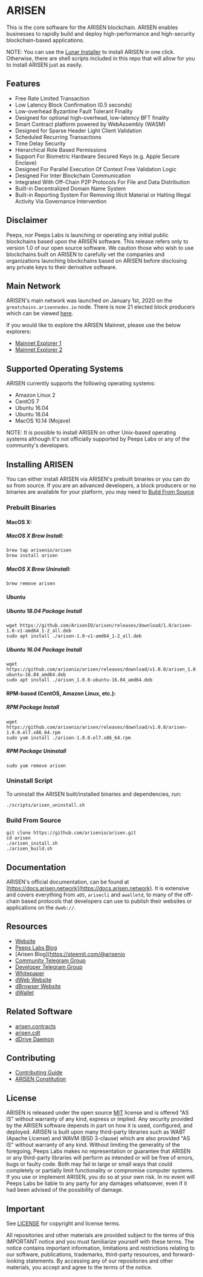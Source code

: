 # ARISEN 
This is the core software for the ARISEN blockchain. ARISEN enables businesses to rapidly build and deploy high-performance and high-security blockchain-based applications.

NOTE: You can use the [Lunar Installer](https://github.com/peepsx/lunar) to install ARISEN in one click. Otherwise, there are shell scripts included in this repo that will allow for you to install ARISEN just as easily.

## Features
- Free Rate Limited Transaction
- Low Latency Block Confirmation (0.5 seconds)
- Low-overhead Byzantine Fault Tolerant Finality
- Designed for optional high-overhead, low-latency BFT finality
- Smart Contract platform powered by WebAssembly (WASM)
- Designed for Sparse Header Light Client Validation
- Scheduled Recurring Transactions
- Time Delay Security
- Hierarchical Role Based Permissions
- Support For Biometric Hardware Secured Keys (e.g. Apple Secure Enclave)
- Designed For Parallel Execution Of Context Free Validation Logic
- Designed For Inter Blockchain Communication
- Integrated With Off-Chain P2P Protocols For File and Data Distribution
- Built-in Decentralized Domain Name System
- Built-in Reporting System For Removing Illicit Material or Halting Illegal Activity Via Governance Intervention

## Disclaimer
Peeps, nor Peeps Labs is launching or operating any initial public blockchains based upon the ARISEN software. This release refers only to version 1.0 of our open source software. We caution those who wish to use blockchains built on ARISEN to carefully vet the companies and organizations launching blockchains based on ARISEN before disclosing any private keys to their derivative software.

## Main Network
ARISEN's main network was launched on January 1st, 2020 on the `greatchains.arisennodes.io` node. There is now 21 elected block producers which can be viewed [here](https://live.arisen.network). 

If you would like to explore the ARISEN Mainnet, please use the below explorers:
- [Mainnet Explorer 1](https://data.arisen.network)
- [Mainnet Explorer 2](https://explorer.arisen.network)

## Supported Operating Systems
ARISEN currently supports the following operating systems:
- Amazon Linux 2
- CentOS 7 
- Ubuntu 16.04
- Ubuntu 18.04
- MacOS 10.14 (Mojave)

NOTE: It is possible to install ARISEN on other Unix-based operating systems although it's not officially supported by Peeps Labs or any of the community's developers.

## Installing ARISEN
You can either install ARISEN via ARISEN's prebuilt binaries or you can do so from source. If you are an advanced developers, a block producers or no binaries are available for your platform, you may need to [Build From Source](#build-from-source)

### Prebuilt Binaries

#### MacOS X:
##### MacOS X Brew Install:
```
brew tap arisenio/arisen
brew install arisen
```

##### MacOS X Brew Uninstall:
```
brew remove arisen
```

#### Ubuntu 
##### Ubuntu 18.04 Package Install
```
wget https://github.com/ArisenIO/arisen/releases/download/1.0/arisen-1.0-v1-amd64_1-2_all.deb
sudo apt install ./arisen-1.0-v1-amd64_1-2_all.deb
```

##### Ubuntu 16.04 Package Install
```
wget https://github.com/arisenio/arisen/releases/download/v1.0.0/arisen_1.0.0-ubuntu-16.04_amd64.deb
sudo apt install ./arisen_1.0.0-ubuntu-16.04_amd64.deb
```

#### RPM-based (CentOS, Amazon Linux, etc.):
##### RPM Package Install
```
wget https://github.com/arisenio/arisen/releases/download/v1.0.0/arisen-1.0.0.el7.x86_64.rpm
sudo yum install ./arisen-1.0.0.el7.x86_64.rpm
```

##### RPM Package Uninstall
```
sudo yum remove arisen
```

### Uninstall Script
To uninstall the ARISEN built/installed binaries and dependencies, run:
```
./scripts/arisen_uninstall.sh
```

### Build From Source
```
git clone https://github.com/arisenio/arisen.git
cd arisen
./arisen_install.sh
./arisen_build.sh
```

## Documentation
ARISEN's official documentation, can be found at [https://docs.arisen.network](https://docs.arisen.network). It is extensive and covers everything from `aOS`, `arisecli` and `awalletd`, to many of the off-chain based protocols that developers can use to publish their websites or applications on the `dweb://`. 

## Resources
- [Website](https://arisen.network)
- [Peeps Labs Blog](https://peepsology.medium.com/)
- [Arisen Blog](https://steemit.com/@arisenio
- [Community Telegram Group](https://t.me/AriseArmy)
- [Developer Telegram Group](https://t.me/arisenio)
- [Whitepaper](https://github.com/arisenio/technical-whitepaper)
- [dWeb Website](https://dwebx.org)
- [dBrowser Website](http://dbrowser.com)
- [dWallet](https://peepsx.com/dwallet)

## Related Software
- [arisen.contracts](https://github.com/arisenio/arisen.contracts)
- [arisen.cdt](https://github.com/arisenio/arisen.cdt)
- [dDrive Daemon](https://github.com/distributedweb/ddrive-daemon)


## Contributing
- [Contributing Guide](CONTRIBUTING.md)
- [ARISEN Constitution](https://github.com/arisenio/constitution)

## License
ARISEN is released under the open source [MIT](LICENSE.md) license and is offered "AS IS" without warranty of any kind, express or implied. Any security provided by the ARISEN software depends in part on how it is used, configured, and deployed. ARISEN is built upon many third-party libraries such as WABT (Apache License) and WAVM (BSD 3-clause) which are also provided "AS IS" without warranty of any kind. Without limiting the generality of the foregoing, Peeps Labs makes no representation or guarantee that ARISEN or any third-party libraries will perform as intended or will be free of errors, bugs or faulty code. Both may fail in large or small ways that could completely or partially limit functionality or compromise computer systems. If you use or implement ARISEN, you do so at your own risk. In no event will Peeps Labs be liable to any party for any damages whatsoever, even if it had been advised of the possibility of damage.


## Important
See [LICENSE](LICENSE.md) for copyright and license terms.

All repositories and other materials are provided subject to the terms of this IMPORTANT notice and you must familiarize yourself with these terms. The notice contains important information, limitations and restrictions relating to our software, publications, trademarks, third-party resources, and forward-looking statements. By accessing any of our repositories and other materials, you accept and agree to the terms of the notice.
